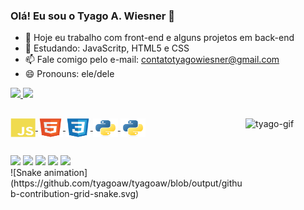 ### Olá! Eu sou o Tyago A. Wiesner 👋


- 🔭 Hoje eu trabalho com front-end e alguns projetos em back-end
- 🌱 Estudando: JavaScritp, HTML5 e CSS
- 📫 Fale comigo pelo e-mail: contatotyagowiesner@gmail.com
- 😄 Pronouns: ele/dele

<div>
  <a href="https://github.com/tyagoaw">
  <img height="180em" src="https://github-readme-stats.vercel.app/api?username=tyagoaw&show_icons=true&theme=merko&include_all_commits=true&count_private=true"/>
  <img height="180em" src="https://github-readme-stats.vercel.app/api/top-langs/?username=tyagoaw&layout=compact&langs_count=7&theme=merko"/>
</div>

##

<div>
  <img align="center" alt="Tyago-Js" height="30" width="40" src="https://raw.githubusercontent.com/devicons/devicon/master/icons/javascript/javascript-plain.svg">
  <img align="center" alt="Tyago-HTML" height="30" width="40" src="https://raw.githubusercontent.com/devicons/devicon/master/icons/html5/html5-original.svg">
  <img align="center" alt="Tyago-CSS" height="30" width="40" src="https://raw.githubusercontent.com/devicons/devicon/master/icons/css3/css3-original.svg">
  <img align="center" alt="Tyago-Python" height="30" width="40" src="https://raw.githubusercontent.com/devicons/devicon/master/icons/python/python-original.svg">
  <img align="center" alt="Tyago-Python" height="30" width="40" src="https://raw.githubusercontent.com/devicons/devicon/master/icons/python/python-original.svg">
  <img align="right" alt ="tyago-gif" height="128" width="128" src="https://media.discordapp.net/attachments/328665226637475844/915072647610630174/foto_3.jpeg?width=251&height=313"></img>
</div>
  
  ##
 
<div> 
  <a href="https://www.youtube.com/channel/UCvT3TdA0kwLiBsXzVt3T8xA" target="_blank"><img src="https://img.shields.io/badge/YouTube-FF0000?style=for-the-badge&logo=youtube&logoColor=white" target="_blank"></a>
  <a href="https://discord.gg/4XaVRQmJV4" target="_blank"><img src="https://img.shields.io/badge/Discord-7289DA?style=for-the-badge&logo=discord&logoColor=white" target="_blank"></a> 
  <a href = "mailto:contatotyagowiesner@gmail.com"><img src="https://img.shields.io/badge/-Gmail-%23333?style=for-the-badge&logo=gmail&logoColor=white" target="_blank"></a>
  <a href="https://www.linkedin.com/in/tyago-a-wiesner-45ab511bb/" target="_blank"><img src="https://img.shields.io/badge/-LinkedIn-%230077B5?style=for-the-badge&logo=linkedin&logoColor=white" target="_blank"></a> 
  <a href="https://www.instagram.com/_tyago.wsr/" target="_blank"><img src="https://img.shields.io/badge/-Instagram-%23E4405F?style=for-the-badge&logo=instagram&logoColor=white" target="_blank"></a></div>
  ![Snake animation](https://github.com/tyagoaw/tyagoaw/blob/output/github-contribution-grid-snake.svg)
 
</div>

  
  
  
  

